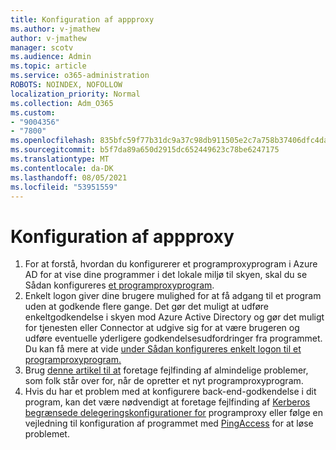```yaml
---
title: Konfiguration af appproxy
ms.author: v-jmathew
author: v-jmathew
manager: scotv
ms.audience: Admin
ms.topic: article
ms.service: o365-administration
ROBOTS: NOINDEX, NOFOLLOW
localization_priority: Normal
ms.collection: Adm_O365
ms.custom:
- "9004356"
- "7800"
ms.openlocfilehash: 835bfc59f77b31dc9a37c98db911505e2c7a758b37406dfc4da2d139afa61db5
ms.sourcegitcommit: b5f7da89a650d2915dc652449623c78be6247175
ms.translationtype: MT
ms.contentlocale: da-DK
ms.lasthandoff: 08/05/2021
ms.locfileid: "53951559"
---
```

# <a name="app-proxy-configuration"></a>Konfiguration af appproxy

1. For at forstå, hvordan du konfigurerer et programproxyprogram i Azure AD for at vise dine programmer i det lokale miljø til skyen, skal du se Sådan konfigureres [et programproxyprogram](https://docs.microsoft.com/azure/active-directory/application-proxy-config-how-to).
2. Enkelt logon giver dine brugere mulighed for at få adgang til et program uden at godkende flere gange. Det gør det muligt at udføre enkeltgodkendelse i skyen mod Azure Active Directory og gør det muligt for tjenesten eller Connector at udgive sig for at være brugeren og udføre eventuelle yderligere godkendelsesudfordringer fra programmet. Du kan få mere at vide [under Sådan konfigureres enkelt logon til et programproxyprogram.](https://docs.microsoft.com/azure/active-directory/application-proxy-config-sso-how-to)
3. Brug [denne artikel til at](https://docs.microsoft.com/azure/active-directory/application-proxy-config-problem) foretage fejlfinding af almindelige problemer, som folk står over for, når de opretter et nyt programproxyprogram.
4. Hvis du har et problem med at konfigurere back-end-godkendelse i dit program, kan det være nødvendigt at foretage fejlfinding af [Kerberos begrænsede delegeringskonfigurationer for](https://docs.microsoft.com/azure/active-directory/application-proxy-back-end-kerberos-constrained-delegation-how-to) programproxy eller følge en vejledning til konfiguration af programmet med [PingAccess](https://docs.microsoft.com/azure/active-directory/application-proxy-back-end-ping-access-how-to) for at løse problemet.
